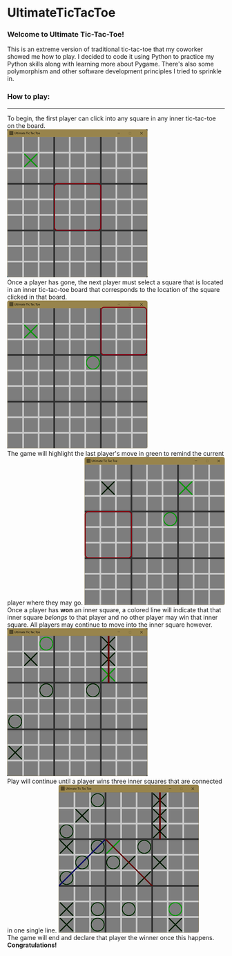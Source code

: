 # UltimateTicTacToe

### Welcome to Ultimate Tic-Tac-Toe!

This is an extreme version of traditional tic-tac-toe that my coworker showed me how to play. I decided to code it using Python to practice my Python skills along with learning more about Pygame. There's also some polymorphism and other software development principles I tried to sprinkle in.

### How to play:
------
To begin, the first player can click into any square in any inner tic-tac-toe on the board.<br>
![First Move](https://github.com/exobrian/UltimateTicTacToe/blob/win_check_break/images/tutorial-1.png?size=100)
<br>
Once a player has gone, the next player must select a square that is located in an inner tic-tac-toe board that corresponds to the location of the square clicked in that board. 
<br>
![Second Move](https://github.com/exobrian/UltimateTicTacToe/blob/win_check_break/images/tutorial-2.png?size=100)
<br>
The game will highlight the last player's move in green to remind the current player where they may go.
![Third Move](https://github.com/exobrian/UltimateTicTacToe/blob/win_check_break/images/tutorial-3.png?size=100)
<br>
Once a player has **won** an inner square, a colored line will indicate that that inner square *belongs* to that player and no other player may win that inner square. All players may continue to move into the inner square however.
![First Win](https://github.com/exobrian/UltimateTicTacToe/blob/win_check_break/images/tutorial-4.png?size=100)
<br>
Play will continue until a player wins three inner squares that are connected in one single line.
![Before Final Win](https://github.com/exobrian/UltimateTicTacToe/blob/win_check_break/images/tutorial-6.png?size=100)
<br>
The game will end and declare that player the winner once this happens. **Congratulations!**
